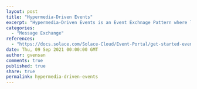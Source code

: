 ```yaml
---
layout: post
title: "Hypermedia-Driven Events"
excerpt: "Hypermedia-Driven Events is an Event Exchnage Pattern where links are provided in the event payload that bridges event notifications with dynamic API backends. Use this pattern where there are multiple levels of security related to attributes of the event."
categories:
  - "Message Exchange"
references:
  - "https://docs.solace.com/Solace-Cloud/Event-Portal/get-started-event-portal-user-scenario.htm"
date: Thu, 09 Sep 2021 00:00:00 GMT
author: gvensan
comments: true
published: true
share: true
permalink: hypermedia-driven-events
---
```

